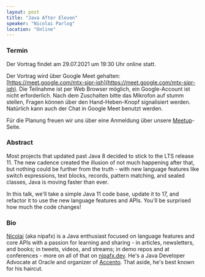 ```yaml
---
layout: post
title: "Java After Eleven"
speaker: "Nicolai Parlog"
location: "Online"
---
```


### Termin

Der Vortrag findet am 29.07.2021 um 19:30 Uhr online statt.

Der Vortrag wird über Google Meet gehalten: [https://meet.google.com/mtx-sjpr-iqh](https://meet.google.com/mtx-sjpr-iqh). Die Teilnahme ist per Web Browser möglich, ein Google-Account ist nicht erforderlich. Nach dem Zuschalten bitte das Mikrofon auf stumm stellen, Fragen können über den Hand-Heben-Knopf signalisiert werden. Natürlich kann auch der Chat in Google Meet benutzt werden.

Für die Planung freuen wir uns über eine Anmeldung über unsere [Meetup](https://www.meetup.com/mannheim-java-usergroup/events/279598365/)-Seite. 


### Abstract

Most projects that updated past Java 8 decided to stick to the LTS release 11. 
The new cadence created the illusion of not much happening after that, but nothing could be further 
from the truth - with new language features like switch expressions, text blocks, records, pattern matching, 
and sealed classes, Java is moving faster than ever.

In this talk, we'll take a simple Java 11 code base, update it to 17, and refactor it to use 
the new language features and APIs. You'll be surprised how much the code changes!

### Bio

[Nicolai](https://nipafx.dev) (aka nipafx) is a Java enthusiast focused on language features 
and core APIs with a passion for learning and sharing - in articles, 
newsletters, and books; in tweets, videos, and streams; in demo repos 
and at conferences - more on all of that on [nipafx.dev]. He's a Java 
Developer Advocate at Oracle and organizer of [Accento]. That aside, 
he's best known for his haircut.

[Accento]: https://accento.dev
[nipafx.dev]: https://nipafx.dev
